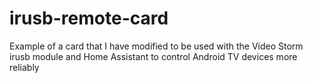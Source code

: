 # irusb-remote-card
Example of a card that I have modified to be used with the Video Storm irusb module and Home Assistant to control Android TV devices more reliably
